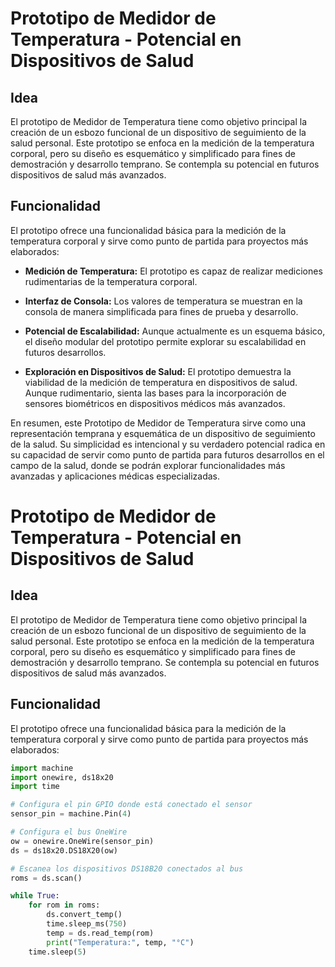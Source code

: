# Prototipo de Medidor de Temperatura - Potencial en Dispositivos de Salud

## Idea
El prototipo de Medidor de Temperatura tiene como objetivo principal la creación de un esbozo funcional de un dispositivo de seguimiento de la salud personal. Este prototipo se enfoca en la medición de la temperatura corporal, pero su diseño es esquemático y simplificado para fines de demostración y desarrollo temprano. Se contempla su potencial en futuros dispositivos de salud más avanzados.

## Funcionalidad
El prototipo ofrece una funcionalidad básica para la medición de la temperatura corporal y sirve como punto de partida para proyectos más elaborados:

- **Medición de Temperatura:** El prototipo es capaz de realizar mediciones rudimentarias de la temperatura corporal.

- **Interfaz de Consola:** Los valores de temperatura se muestran en la consola de manera simplificada para fines de prueba y desarrollo.

- **Potencial de Escalabilidad:** Aunque actualmente es un esquema básico, el diseño modular del prototipo permite explorar su escalabilidad en futuros desarrollos.

- **Exploración en Dispositivos de Salud:** El prototipo demuestra la viabilidad de la medición de temperatura en dispositivos de salud. Aunque rudimentario, sienta las bases para la incorporación de sensores biométricos en dispositivos médicos más avanzados.

En resumen, este Prototipo de Medidor de Temperatura sirve como una representación temprana y esquemática de un dispositivo de seguimiento de la salud. Su simplicidad es intencional y su verdadero potencial radica en su capacidad de servir como punto de partida para futuros desarrollos en el campo de la salud, donde se podrán explorar funcionalidades más avanzadas y aplicaciones médicas especializadas.

# Prototipo de Medidor de Temperatura - Potencial en Dispositivos de Salud

## Idea
El prototipo de Medidor de Temperatura tiene como objetivo principal la creación de un esbozo funcional de un dispositivo de seguimiento de la salud personal. Este prototipo se enfoca en la medición de la temperatura corporal, pero su diseño es esquemático y simplificado para fines de demostración y desarrollo temprano. Se contempla su potencial en futuros dispositivos de salud más avanzados.

## Funcionalidad
El prototipo ofrece una funcionalidad básica para la medición de la temperatura corporal y sirve como punto de partida para proyectos más elaborados:

```python
import machine
import onewire, ds18x20
import time

# Configura el pin GPIO donde está conectado el sensor
sensor_pin = machine.Pin(4)

# Configura el bus OneWire
ow = onewire.OneWire(sensor_pin)
ds = ds18x20.DS18X20(ow)

# Escanea los dispositivos DS18B20 conectados al bus
roms = ds.scan()

while True:
    for rom in roms:
        ds.convert_temp()
        time.sleep_ms(750)
        temp = ds.read_temp(rom)
        print("Temperatura:", temp, "°C")
    time.sleep(5)
